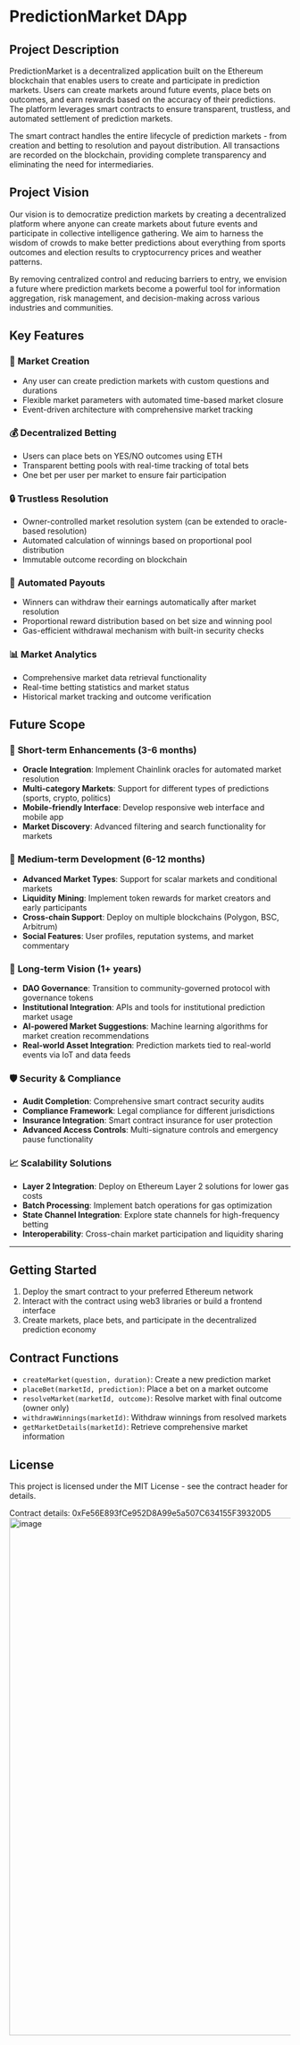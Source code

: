 # PredictionMarket DApp

## Project Description

PredictionMarket is a decentralized application built on the Ethereum blockchain that enables users to create and participate in prediction markets. Users can create markets around future events, place bets on outcomes, and earn rewards based on the accuracy of their predictions. The platform leverages smart contracts to ensure transparent, trustless, and automated settlement of prediction markets.

The smart contract handles the entire lifecycle of prediction markets - from creation and betting to resolution and payout distribution. All transactions are recorded on the blockchain, providing complete transparency and eliminating the need for intermediaries.

## Project Vision

Our vision is to democratize prediction markets by creating a decentralized platform where anyone can create markets about future events and participate in collective intelligence gathering. We aim to harness the wisdom of crowds to make better predictions about everything from sports outcomes and election results to cryptocurrency prices and weather patterns.

By removing centralized control and reducing barriers to entry, we envision a future where prediction markets become a powerful tool for information aggregation, risk management, and decision-making across various industries and communities.

## Key Features

### 🎯 **Market Creation**
- Any user can create prediction markets with custom questions and durations
- Flexible market parameters with automated time-based market closure
- Event-driven architecture with comprehensive market tracking

### 💰 **Decentralized Betting**
- Users can place bets on YES/NO outcomes using ETH
- Transparent betting pools with real-time tracking of total bets
- One bet per user per market to ensure fair participation

### 🔒 **Trustless Resolution**
- Owner-controlled market resolution system (can be extended to oracle-based resolution)
- Automated calculation of winnings based on proportional pool distribution
- Immutable outcome recording on blockchain

### 💸 **Automated Payouts**
- Winners can withdraw their earnings automatically after market resolution
- Proportional reward distribution based on bet size and winning pool
- Gas-efficient withdrawal mechanism with built-in security checks

### 📊 **Market Analytics**
- Comprehensive market data retrieval functionality
- Real-time betting statistics and market status
- Historical market tracking and outcome verification

## Future Scope

### 🔮 **Short-term Enhancements (3-6 months)**
- **Oracle Integration**: Implement Chainlink oracles for automated market resolution
- **Multi-category Markets**: Support for different types of predictions (sports, crypto, politics)
- **Mobile-friendly Interface**: Develop responsive web interface and mobile app
- **Market Discovery**: Advanced filtering and search functionality for markets

### 🚀 **Medium-term Development (6-12 months)**
- **Advanced Market Types**: Support for scalar markets and conditional markets
- **Liquidity Mining**: Implement token rewards for market creators and early participants
- **Cross-chain Support**: Deploy on multiple blockchains (Polygon, BSC, Arbitrum)
- **Social Features**: User profiles, reputation systems, and market commentary

### 🌟 **Long-term Vision (1+ years)**
- **DAO Governance**: Transition to community-governed protocol with governance tokens
- **Institutional Integration**: APIs and tools for institutional prediction market usage
- **AI-powered Market Suggestions**: Machine learning algorithms for market creation recommendations
- **Real-world Asset Integration**: Prediction markets tied to real-world events via IoT and data feeds

### 🛡️ **Security & Compliance**
- **Audit Completion**: Comprehensive smart contract security audits
- **Compliance Framework**: Legal compliance for different jurisdictions
- **Insurance Integration**: Smart contract insurance for user protection
- **Advanced Access Controls**: Multi-signature controls and emergency pause functionality

### 📈 **Scalability Solutions**
- **Layer 2 Integration**: Deploy on Ethereum Layer 2 solutions for lower gas costs
- **Batch Processing**: Implement batch operations for gas optimization
- **State Channel Integration**: Explore state channels for high-frequency betting
- **Interoperability**: Cross-chain market participation and liquidity sharing

---

## Getting Started

1. Deploy the smart contract to your preferred Ethereum network
2. Interact with the contract using web3 libraries or build a frontend interface
3. Create markets, place bets, and participate in the decentralized prediction economy

## Contract Functions

- `createMarket(question, duration)`: Create a new prediction market
- `placeBet(marketId, prediction)`: Place a bet on a market outcome
- `resolveMarket(marketId, outcome)`: Resolve market with final outcome (owner only)
- `withdrawWinnings(marketId)`: Withdraw winnings from resolved markets
- `getMarketDetails(marketId)`: Retrieve comprehensive market information

## License

This project is licensed under the MIT License - see the contract header for details.


Contract details: 0xFe56E893fCe952D8A99e5a507C634155F39320D5
<img width="1913" height="925" alt="image" src="https://github.com/user-attachments/assets/7155fe02-dcfd-4c1e-9e86-713003248916" />

